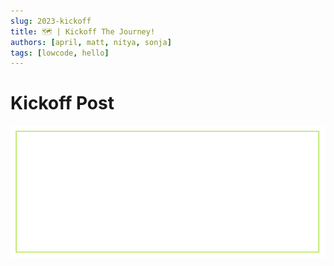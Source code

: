 ```yaml
---
slug: 2023-kickoff
title: 🗺 | Kickoff The Journey!
authors: [april, matt, nitya, sonja]
tags: [lowcode, hello]
---
```


# Kickoff Post 

![Empty Banner Placeholder](../../../static/img/banner.png) 